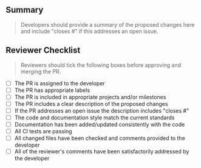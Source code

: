 ## Summary

> Developers should provide a summary of the proposed changes here and include "closes #<ISSUE NUMBER>" if this addresses an open issue.

## Reviewer Checklist

> Reviewers should tick the following boxes before approving and merging the PR.

- [ ] The PR is assigned to the developer
- [ ] The PR has appropriate labels
- [ ] The PR is included in appropriate projects and/or milestones
- [ ] The PR includes a clear description of the proposed changes
- [ ] If the PR addresses an open issue the description includes "closes #<ISSUE NUMBER>"
- [ ] The code and documentation style match the current standards
- [ ] Documentation has been added/updated consistently with the code
- [ ] All CI tests are passing
- [ ] All changed files have been checked and comments provided to the developer
- [ ] All of the reviewer's comments have been satisfactorily addressed by the developer
